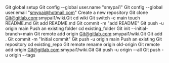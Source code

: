 
Git global setup
Git config --global user.name "smypai1"
Git config --global user.email "smypai@hotmail.com"
Create a new repository
Git clone Git@gitlab.com:smypai1/wiki.Git
cd wiki
Git switch -c main
touch README.md
Git add README.md
Git commit -m "add README"
Git push -u origin main
Push an existing folder
cd existing_folder
Git init --initial-branch=main
Git remote add origin Git@gitlab.com:smypai1/wiki.Git
Git add .
Git commit -m "Initial commit"
Git push -u origin main
Push an existing Git repository
cd existing_repo
Git remote rename origin old-origin
Git remote add origin Git@gitlab.com:smypai1/wiki.Git
Git push -u origin --all
Git push -u origin --tags

